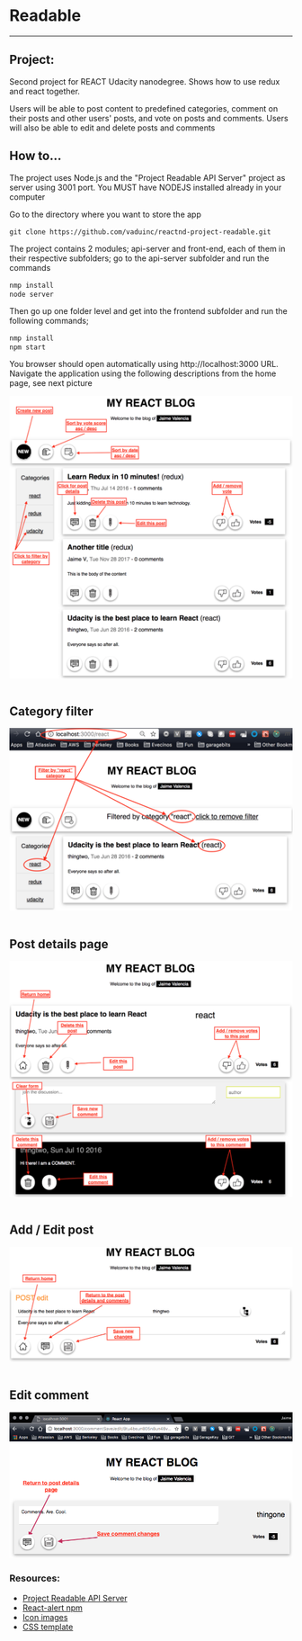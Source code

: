 # Readable
---

## Project:

Second project for REACT Udacity nanodegree. Shows how to use redux and react together.

Users will be able to post content to predefined categories, comment on their posts and other users' posts, and vote on posts and comments. Users will also be able to edit and delete posts and comments

## How to...
The project uses Node.js and the "Project Readable API Server" project as server using 3001 port.  You MUST have NODEJS installed already in your computer

Go to the directory where you want to store the app
```
git clone https://github.com/vaduinc/reactnd-project-readable.git
```
The project contains 2 modules; api-server and front-end, each of them in their respective subfolders;
go to the api-server subfolder and run the commands
```
nmp install
node server
```
Then go up one folder level and get into the frontend subfolder 
and run the following commands;
```
nmp install
npm start
```

You browser should open automatically using http://localhost:3000 URL.
Navigate the application using the following descriptions from the home page, see next picture

![Home](screenshots/ss1.png "home")

```diff
```
## Category filter

![category filter](screenshots/ss5.png "category filter")

```diff
```
## Post details page

![post details](screenshots/ss2.png "post details")

```diff
```
## Add / Edit post

![add/edit post](screenshots/ss3.png "add / edit post")

```diff
```
## Edit comment

![edit comment](screenshots/ss4.png "edit comment")

### Resources:
* [Project Readable API Server](reactnd-project-readable-starter)
* [React-alert npm ](https://www.npmjs.com/package/react-alert)
* [Icon images](http://www.freepik.com)
* [CSS template](https://www.w3schools.com/w3css/w3css_templates.asp)